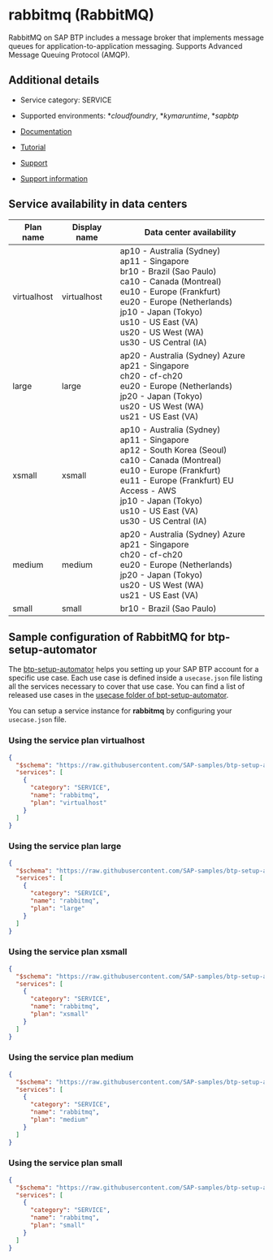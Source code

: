 # rabbitmq (RabbitMQ)

RabbitMQ on SAP BTP includes a message broker that implements message queues for application-to-application messaging. Supports Advanced Message Queuing Protocol (AMQP).

## Additional details
- Service category: SERVICE
- Supported environments: **cloudfoundry*, **kymaruntime*, **sapbtp*

- [Documentation](https://help.sap.com/viewer/product/RabbitMQ/Cloud/en-US)
- [Tutorial](https://help.sap.com/viewer/65de2977205c403bbc107264b8eccf4b/Cloud/en-US/bf757994794445ed904b97bf1907812a.html)
- [Support](https://help.sap.com/viewer/65de2977205c403bbc107264b8eccf4b/Cloud/en-US/5dd739823b824b539eee47b7860a00be.html)
- [Support information](https://www.rabbitmq.com/community.html)

## Service availability in data centers

| Plan name | Display name | Data center availability  |
|------|----------------|---------------------------|
|  virtualhost  |  virtualhost  | ap10 - Australia (Sydney)<br> ap11 - Singapore<br> br10 - Brazil (Sao Paulo)<br> ca10 - Canada (Montreal)<br> eu10 - Europe (Frankfurt)<br> eu20 - Europe (Netherlands)<br> jp10 - Japan (Tokyo)<br> us10 - US East (VA)<br> us20 - US West (WA)<br> us30 - US Central (IA)  |
|  large  |  large  | ap20 - Australia (Sydney) Azure<br> ap21 - Singapore<br> ch20 - cf-ch20<br> eu20 - Europe (Netherlands)<br> jp20 - Japan (Tokyo)<br> us20 - US West (WA)<br> us21 - US East (VA)  |
|  xsmall  |  xsmall  | ap10 - Australia (Sydney)<br> ap11 - Singapore<br> ap12 - South Korea (Seoul)<br> ca10 - Canada (Montreal)<br> eu10 - Europe (Frankfurt)<br> eu11 - Europe (Frankfurt) EU Access - AWS<br> jp10 - Japan (Tokyo)<br> us10 - US East (VA)<br> us30 - US Central (IA)  |
|  medium  |  medium  | ap20 - Australia (Sydney) Azure<br> ap21 - Singapore<br> ch20 - cf-ch20<br> eu20 - Europe (Netherlands)<br> jp20 - Japan (Tokyo)<br> us20 - US West (WA)<br> us21 - US East (VA)  |
|  small  |  small  | br10 - Brazil (Sao Paulo)  |

## Sample configuration of **RabbitMQ** for btp-setup-automator

The [btp-setup-automator](https://github.com/SAP-samples/btp-setup-automator) helps you setting up your SAP BTP account for a specific use case. Each use case is defined inside a `usecase.json` file listing all the services necessary to cover that use case. You can find a list of released use cases in the [usecase folder of bpt-setup-automator](https://github.com/SAP-samples/btp-setup-automator/tree/main/usecases).

You can setup a service instance for **rabbitmq** by configuring your `usecase.json` file.

### Using the service plan **virtualhost**

```json
{
  "$schema": "https://raw.githubusercontent.com/SAP-samples/btp-setup-automator/main/libs/btpsa-usecase.json",
  "services": [
    {
      "category": "SERVICE",
      "name": "rabbitmq",
      "plan": "virtualhost"
    }
  ]
}
```

### Using the service plan **large**

```json
{
  "$schema": "https://raw.githubusercontent.com/SAP-samples/btp-setup-automator/main/libs/btpsa-usecase.json",
  "services": [
    {
      "category": "SERVICE",
      "name": "rabbitmq",
      "plan": "large"
    }
  ]
}
```

### Using the service plan **xsmall**

```json
{
  "$schema": "https://raw.githubusercontent.com/SAP-samples/btp-setup-automator/main/libs/btpsa-usecase.json",
  "services": [
    {
      "category": "SERVICE",
      "name": "rabbitmq",
      "plan": "xsmall"
    }
  ]
}
```

### Using the service plan **medium**

```json
{
  "$schema": "https://raw.githubusercontent.com/SAP-samples/btp-setup-automator/main/libs/btpsa-usecase.json",
  "services": [
    {
      "category": "SERVICE",
      "name": "rabbitmq",
      "plan": "medium"
    }
  ]
}
```

### Using the service plan **small**

```json
{
  "$schema": "https://raw.githubusercontent.com/SAP-samples/btp-setup-automator/main/libs/btpsa-usecase.json",
  "services": [
    {
      "category": "SERVICE",
      "name": "rabbitmq",
      "plan": "small"
    }
  ]
}
```
